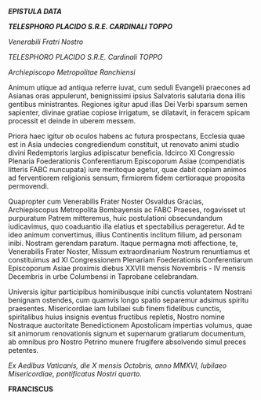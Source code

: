 ***EPISTULA DATA***

***TELESPHORO PLACIDO S.R.E. CARDINALI TOPPO***

*Venerabili Fratri Nostro*

*TELESPHORO PLACIDO S.R.E. Cardinali TOPPO*

*Archiepiscopo Metropolitae Ranchiensi*

Animum utique ad antiqua referre iuvat, cum seduli Evangelii praecones ad Asianas oras appulerunt, benignissimi ipsius Salvatoris salutaria dona illis gentibus ministrantes. Regiones igitur apud illas Dei Verbi sparsum semen sapienter, divinae gratiae copiose irrigatum, se dilatavit, in feracem spicam processit et deinde in uberem messem.

Priora haec igitur ob oculos habens ac futura prospectans, Ecclesia quae est in Asia undecies congrediendum constituit, ut renovato animi studio divini Redemptoris largius adipiscatur beneficia. Idcirco XI Congressio Plenaria Foederationis Conferentiarum Episcoporum Asiae (compendiatis litteris FABC nuncupata) iure meritoque agetur, quae dabit copiam animos ad ferventiorem religionis sensum, firmiorem fidem certioraque proposita permovendi.

Quapropter cum Venerabilis Frater Noster Osvaldus Gracias, Archiepiscopus Metropolita Bombayensis ac FABC Praeses, rogavisset ut purpuratum Patrem mitteremus, huic postulationi obsecundandum iudicavimus, quo coaduantio illa elatius et spectabilius perageretur. Ad te ideo animum convertimus, illius Continentis inclitum filium, ad personam inibi. Nostram gerendam paratum. Itaque permagna moti affectione, te, Venerabilis Frater Noster, Missum extraordinarium Nostrum renuntiamus et constituimus ad XI Congressionem Plenariam Foederationis Conferentiarum Episcoporum Asiae proximis diebus XXVIII mensis Novembris - IV mensis Decembris in urbe Columbensi in Taprobane celebrandam.

Universis igitur participibus hominibusque inibi cunctis voluntatem Nostrani benignam ostendes, cum quamvis longo spatio separemur adsimus spiritu praesentes. Misericordiae iam Iubilaei sub finem fidelibus cunctis, spiritalibus huius insignis eventus fructibus repletis, Nostro nomine Nostraque auctoritate Benedictionem Apostolicam impertias volumus, quae sit animorum renovationis signum et supernarum gratiarum documentum, ab omnibus pro Nostro Petrino munere frugifere absolvendo simul preces petentes.

*Ex Aedibus Vaticanis, die X mensis Octobris, anno MMXVI, Iubilaeo Misericordiae, pontificatus Nostri quarto.*

**FRANCISCUS**
